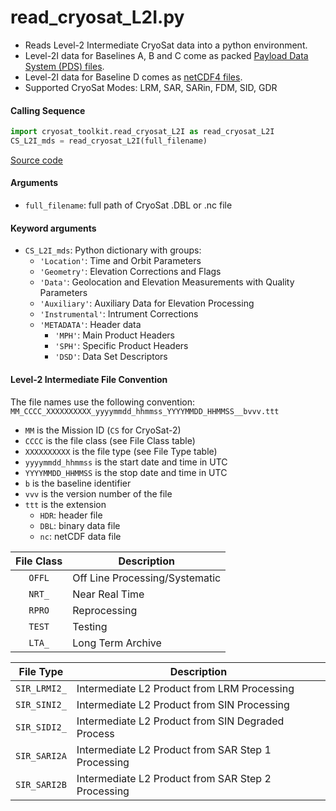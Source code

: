 read_cryosat_L2I.py
===================

- Reads Level-2 Intermediate CryoSat data into a python environment.
- Level-2I data for Baselines A, B and C come as packed [Payload Data System (PDS) files](https://earth.esa.int/documents/10174/125273/CryoSat_L2_Products_Format_Specification).
- Level-2I data for Baseline D comes as [netCDF4 files](https://earth.esa.int/documents/10174/125272/CryoSat-Baseline-D-Product-Handbook).
- Supported CryoSat Modes: LRM, SAR, SARin, FDM, SID, GDR

#### Calling Sequence
```python
import cryosat_toolkit.read_cryosat_L2I as read_cryosat_L2I
CS_L2I_mds = read_cryosat_L2I(full_filename)
```
[Source code](https://github.com/tsutterley/read-cryosat-2/blob/main/cryosat_toolkit/read_cryosat_L2I.py)

#### Arguments
- `full_filename`: full path of CryoSat .DBL or .nc file

#### Keyword arguments
- `CS_L2I_mds`: Python dictionary with groups:
    * `'Location'`: Time and Orbit Parameters
    * `'Geometry'`: Elevation Corrections and Flags
    * `'Data'`: Geolocation and Elevation Measurements with Quality Parameters
    * `'Auxiliary'`: Auxiliary Data for Elevation Processing
    * `'Instrumental'`: Intrument Corrections
    * `'METADATA'`: Header data
        * `'MPH'`: Main Product Headers
        * `'SPH'`: Specific Product Headers
        * `'DSD'`: Data Set Descriptors

#### Level-2 Intermediate File Convention
The file names use the following convention:
`MM_CCCC_XXXXXXXXXX_yyyymmdd_hhmmss_YYYYMMDD_HHMMSS__bvvv.ttt`
- `MM` is the Mission ID (`CS` for CryoSat-2)
- `CCCC` is the file class (see File Class table)
- `XXXXXXXXXX` is the file type (see File Type table)
- `yyyymmdd_hhmmss` is the start date and time in UTC
- `YYYYMMDD_HHMMSS` is the stop date and time in UTC
- `b` is the baseline identifier
- `vvv` is the version number of the file
- `ttt` is the extension
    * `HDR`: header file
    * `DBL`: binary data file
    * `nc`: netCDF data file

File Class | Description
:--------: | -----------
`OFFL` | Off Line Processing/Systematic
`NRT_` | Near Real Time
`RPRO` | Reprocessing
`TEST` | Testing
`LTA_` | Long Term Archive

File Type  | Description
:--------: | -----------
`SIR_LRMI2_` | Intermediate L2 Product from LRM Processing
`SIR_SINI2_` | Intermediate L2 Product from SIN Processing
`SIR_SIDI2_` | Intermediate L2 Product from SIN Degraded Process
`SIR_SARI2A` | Intermediate L2 Product from SAR Step 1 Processing
`SIR_SARI2B` | Intermediate L2 Product from SAR Step 2 Processing
